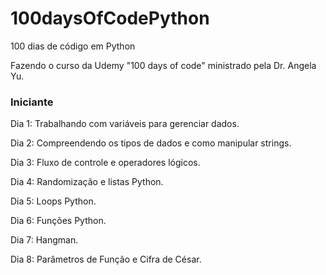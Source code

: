 # 100daysOfCodePython
100 dias de código em Python

Fazendo o curso da Udemy "100 days of code" ministrado pela Dr. Angela Yu.

### Iniciante

Dia 1: Trabalhando com variáveis para gerenciar dados.

Dia 2: Compreendendo os tipos de dados e como manipular strings.

Dia 3: Fluxo de controle e operadores lógicos.

Dia 4: Randomização e listas Python.

Dia 5: Loops Python.

Dia 6: Funções Python.

Dia 7: Hangman.

Dia 8: Parâmetros de Função e Cifra de César.
